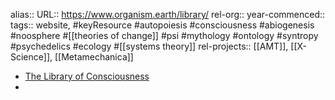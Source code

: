 alias::
URL:: https://www.organism.earth/library/
rel-org::
year-commenced::
tags:: website, #keyResource #autopoiesis #consciousness #abiogenesis #noosphere #[[theories of change]] #psi #mythology #ontology #syntropy #psychedelics #ecology #[[systems theory]]
rel-projects:: [[AMT]], [[X-Science]], [[Metamechanica]] 


- [The Library of Consciousness](https://www.organism.earth/library/)
-